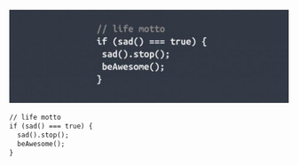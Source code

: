 ![Life motto bad code](problem.jpg)

```
// life motto
if (sad() === true) {
  sad().stop();
  beAwesome();
}
```
